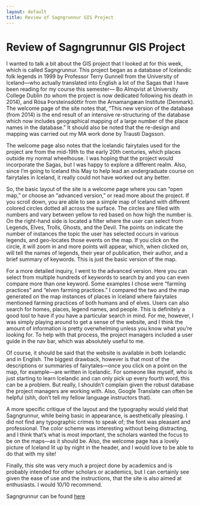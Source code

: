 ```yaml
---
layout: default
title: Review of Sagngrunnur GIS Project
---
```

# Review of Sagngrunnur GIS Project

I wanted to talk a bit about the GIS project that I looked at for this week, which is called Sagngrunnur. This project began as a database of Icelandic folk legends in 1999 by Professor Terry Gunnell from the University of Iceland—who actually translated into English a lot of the Sagas that I have been reading for my course this semester— Bo Almqvist at University College Dublin (to whom the project is now dedicated following his death in 2014), and Rósa Þorsteinsdóttir from the Arnamangæan Institute (Denmark). The welcome page of the site notes that, “This new version of the database (from 2014) is the end result of an intensive re-structuring of the database which now includes geographical mapping of a large number of the place names in the database.” It should also be noted that the re-design and mapping was carried out my MA work done by Trausti Dagsson.

The welcome page also notes that the Icelandic fairytales used for the project are from the mid-19th to the early 20th centuries, which places outside my normal wheelhouse. I was hoping that the project would incorporate the Sagas, but I was happy to explore a different realm. Also, since I’m going to Iceland this May to help lead an undergraduate course on fairytales in Iceland, it really could not have worked out any better.

So, the basic layout of the site is a welcome page where you can “open map,” or choose an “advanced version,” or read more about the project. If you scroll down, you are able to see a simple map of Iceland with different colored circles dotted all across the surface. The circles are filled with numbers and vary between yellow to red based on how high the number is. On the right-hand side is located a filter where the user can select from Legends, Elves, Trolls, Ghosts, and the Devil. The points on indicate the number of instances the topic the user has selected occurs in various legends, and geo-locates those events on the map. If you click on the circle, it will zoom in and more points will appear, which, when clicked on, will tell the names of legends, their year of publication, their author, and a brief summary of keywords. This is just the basic version of the map.

For a more detailed inquiry, I went to the advanced version. Here you can select from multiple hundreds of keywords to search by and you can even compare more than one keyword. Some examples I chose were “farming practices” and “elven farming practices.” I compared the two and the map generated on the map instances of places in Iceland where fairytales mentioned farming practices of both humans and of elves. Users can also search for homes, places, legend names, and people. This is definitely a good tool to have if you have a particular search in mind. For me, however, I was simply playing around to get a sense of the website, and I think the amount of information is pretty overwhelming unless you know what you’re looking for. To help with that process, the project managers included a user guide in the nav bar, which was absolutely useful to me.

Of course, it should be said that the website is available in both Icelandic and in English. The biggest drawback, however is that most of the descriptions or summaries of fairytales—once you click on a point on the map, for example—are written in Icelandic. For someone like myself, who is just starting to learn Icelandic and can only pick up every fourth word, this can be a problem. But really, I shouldn’t complain given the robust database the project managers are working with. Also, Google Translate can often be helpful (shh, don’t tell my fellow language instructors that).

A more specific critique of the layout and the typography would yield that Sagngrunnur, while being basic in appearance, is aesthetically pleasing. I did not find any typographic crimes to speak of; the font was pleasant and professional. The color scheme was interesting without being distracting, and I think that’s what is most important, the scholars wanted the focus to be on the maps—as it should be. Also, the welcome page has a lovely picture of Iceland lit up by night in the header, and I would love to be able to do that with my site!

Finally, this site was very much a project done by academics and is probably intended for other scholars or academics, but I can certainly see given the ease of use and the instructions, that the site is also aimed at enthusiasts. I would 10/10 recommend.

Sagngrunnur can be found [here](http://sagnagrunnur.com/en/)
